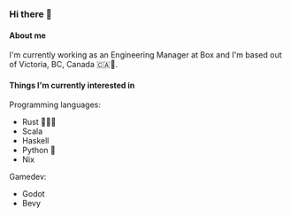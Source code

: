 ### Hi there 👋

#### About me

I'm currently working as an Engineering Manager at Box and I'm based out of Victoria, BC, Canada 🇨🇦🌲.

#### Things I'm currently interested in

Programming languages:
- Rust 🦀🦀🦀
- Scala
- Haskell
- Python 🐍
- Nix

Gamedev:
- Godot
- Bevy
